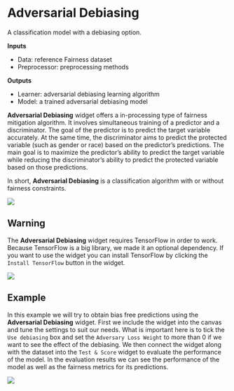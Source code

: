 Adversarial Debiasing
================
A classification model with a debiasing option.

**Inputs**

- Data: reference Fairness dataset
- Preprocessor: preprocessing methods

**Outputs**

- Learner: adversarial debiasing learning algorithm
- Model: a trained adversarial debiasing model

**Adversarial Debiasing** widget offers a in-processing type of fairness mitigation algorithm. It involves simultaneous training of a predictor and a discriminator. The goal of the predictor is to predict the target variable accurately. At the same time, the discriminator aims to predict the protected variable (such as gender or race) based on the predictor’s predictions. The main goal is to maximize the predictor’s ability to predict the target variable while reducing the discriminator’s ability to predict the protected variable based on those predictions.

In short, **Adversarial Debiasing** is a classification algorithm with or without fairness constraints.

![](images/adversarial-debiasing.png)

Warning
-------

The **Adversarial Debiasing** widget requires TensorFlow in order to work. Because TensorFlow is a big library, we made it an optional dependency. If you want to use the widget you can install TensorFlow by clicking the `Install TensorFlow` button in the widget.

![](images/adversarial-debiasing-no-tensorflow.png)

Example
-------

In this example we will try to obtain bias free predictions using the **Adversarial Debiasing** widget. First we include the widget into the canvas and tune the settings to suit our needs. What is important here is to tick the `Use debiasing` box and set the `Adversary Loss Weight` to more than 0 if we want to see the effect of the debiasing. We then connect the widget along with the dataset into the `Test & Score` widget to evaluate the performance of the model. In the evaluation results we can see the performance of the model as well as the fairness metrics for its predictions.

![](images/adversarial-debiasing-example.png)
